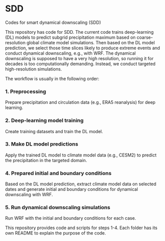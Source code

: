# SDD
Codes for smart dynamical downscaling (SDD)

This repository has code for SDD. The current code trains deep-learning (DL) models to predict subgrid precipitation maximum based on coarse-resolution global climate model simulations. Then based on the DL model prediction, we select those time slices likely to produce extreme events and conduct dynamical downscaling, e.g., with WRF. The dynamical downscaling is supposed to have a very high resolution, so running it for decades is too computationally demanding. Instead, we conduct targeted high-resolution simulations. 

The workflow is usually in the following order:
### 1. Preprocessing
Prepare precipitation and circulation data (e.g., ERA5 reanalysis) for deep learning.
### 2. Deep-learning model training
Create training datasets and train the DL model.
### 3. Make DL model predictions
Apply the trained DL model to climate model data (e.g., CESM2) to predict the precipitation in the targeted domain.
### 4. Prepared initial and boundary conditions
Based on the DL model prediction, extract climate model data on selected dates and generate initial and boundary conditions for dynamical downscaling with WRF.
### 5. Run dynamical downscaling simulations
Run WRF with the initial and boundary conditions for each case.

This repository provides code and scripts for steps 1-4. Each folder has its own README to explain the purpose of the code. 
